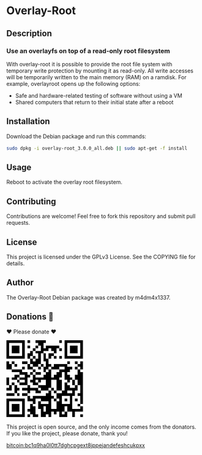 # Overlay-Root

## Description

### Use an overlayfs on top of a read-only root filesystem

With overlay-root it is possible to provide the root file system with temporary write protection by mounting it as read-only. All write accesses will be temporarily written to the main memory (RAM) on a ramdisk.
For example, overlayroot opens up the following options:
* Safe and hardware-related testing of software without using a VM
* Shared computers that return to their initial state after a reboot 

## Installation

Download the Debian package and run this commands:

```bash
sudo dpkg -i overlay-root_3.0.0_all.deb || sudo apt-get -f install
```

## Usage

Reboot to activate the overlay root filesystem.

## Contributing

Contributions are welcome! Feel free to fork this repository and submit pull requests.

## License

This project is licensed under the GPLv3 License. See the COPYING file for details.

## Author

The Overlay-Root Debian package was created by m4dm4x1337.

## Donations 🥺

 ❤️ Please donate ❤️

![QR code for donations](https://raw.githubusercontent.com/m4dm4x1337/tor-router-gnome/master/tor-router-gnome/usr/share/pixmaps/tor-router-gnome-donation.png)

This project is open source, and the only income comes from the donators. If you like the project, please donate, thank you!

[bitcoin:bc1q9ha0l0tt7dghcpgext8jppejandefeshcukpxx](bitcoin:bc1q9ha0l0tt7dghcpgext8jppejandefeshcukpxx)

